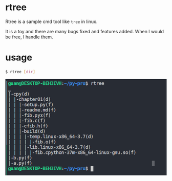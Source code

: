 # rtree

Rtree is a sample cmd tool like `tree` in linux.

It is a toy and there are many bugs fixed and features added. When I would be free, I handle them.

# usage
```bash
$ rtree [dir]
```

![](./img/Snipaste_2020-12-06_20-42-13.png)
